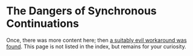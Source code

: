 ﻿The Dangers of Synchronous Continuations
===

Once, there was more content here; then [a suitably evil workaround was found](https://stackoverflow.com/a/22588431/23354). This page is not
listed in the index, but remains for your curiosity.